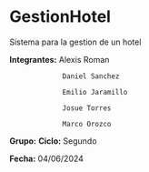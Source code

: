 # GestionHotel
Sistema para la gestion de un hotel

**Integrantes:** Alexis Roman

                 Daniel Sanchez
                 
                 Emilio Jaramillo
                 
                 Josue Torres    
                 
                 Marco Orozco

**Grupo:** 
**Ciclo:** Segundo

**Fecha:** 04/06/2024
